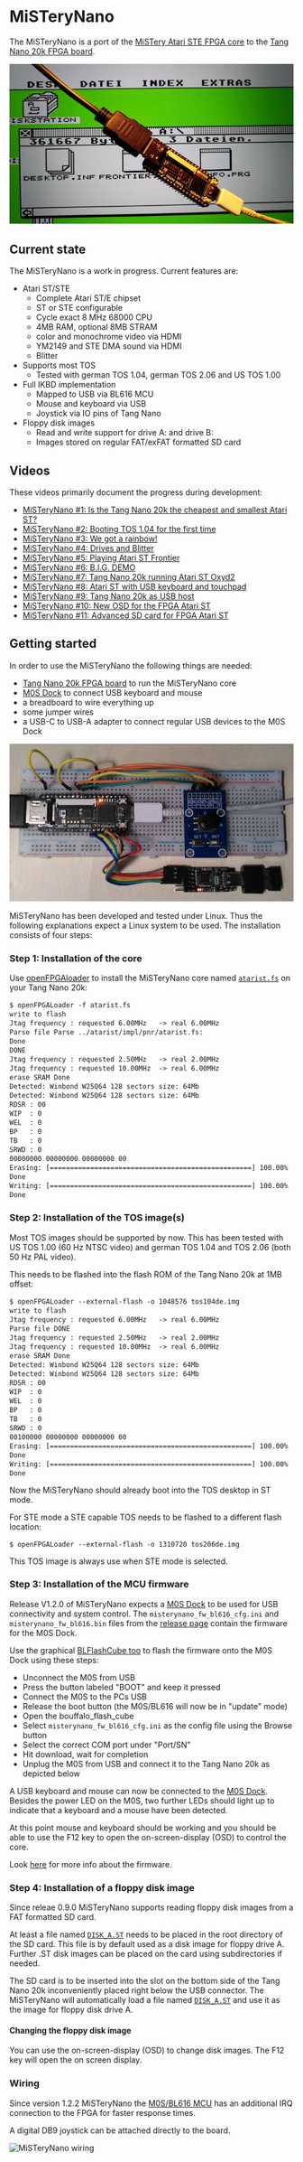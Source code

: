# MiSTeryNano

The MiSTeryNano is a port of the
[MiSTery Atari STE FPGA core](https://github.com/gyurco/MiSTery) to the
[Tang Nano 20k FPGA board](https://wiki.sipeed.com/nano20k).

![MiSTeryNano photo](images/misterynano.jpeg)

## Current state

The MiSTeryNano is a work in progress. Current features are:

  * Atari ST/STE
    * Complete Atari ST/E chipset
    * ST or STE configurable
    * Cycle exact 8 MHz 68000 CPU
    * 4MB RAM, optional 8MB STRAM
    * color and monochrome video via HDMI
    * YM2149 and STE DMA sound via HDMI
    * Blitter
  * Supports most TOS
    * Tested with german TOS 1.04, german TOS 2.06 and US TOS 1.00
  * Full IKBD implementation
    * Mapped to USB via BL616 MCU
    * Mouse and keyboard via USB
    * Joystick via IO pins of Tang Nano
  * Floppy disk images
    * Read and write support for drive A: and drive B:
    * Images stored on regular FAT/exFAT formatted SD card

## Videos

These videos primarily document the progress during development:

  * [MiSTeryNano #1: Is the Tang Nano 20k the cheapest and smallest Atari ST?](https://www.youtube.com/shorts/qndojsbH9jw)
  * [MiSTeryNano #2: Booting TOS 1.04 for the first time](https://www.youtube.com/shorts/yLxXRR_04UE)
  * [MiSTeryNano #3: We got a rainbow!](https://www.youtube.com/shorts/9wFxQvKtOY8)
  * [MiSTeryNano #4: Drives and Blitter](https://www.youtube.com/shorts/FfL01D0Zg0o)
  * [MiSTeryNano #5: Playing Atari ST Frontier](https://www.youtube.com/shorts/xJHF-LlaHFo)
  * [MiSTeryNano #6: B.I.G. DEMO](https://www.youtube.com/shorts/EXPfdhlpuFI)
  * [MiSTeryNano #7: Tang Nano 20k running Atari ST Oxyd2](https://www.youtube.com/shorts/Ud1P1vE5j84)
  * [MiSTeryNano #8: Atari ST with USB keyboard and touchpad](https://www.youtube.com/shorts/jjps1x1NjhE)
  * [MiSTeryNano #9: Tang Nano 20k as USB host](https://www.youtube.com/shorts/bP5gK3nmv-o)
  * [MiSTeryNano #10: New OSD for the FPGA Atari ST](https://www.youtube.com/shorts/zsHYcolqtpc)
  * [MiSTeryNano #11: Advanced SD card for FPGA Atari ST](https://www.youtube.com/shorts/NP1EnRj4Fk0)

## Getting started

In order to use the MiSTeryNano the following things are needed:

  * [Tang Nano 20k FPGA board](https://wiki.sipeed.com/nano20k) to run the MiSTeryNano core
  * [M0S Dock](https://wiki.sipeed.com/hardware/en/maixzero/m0s/m0s.html) to connect USB keyboard and mouse
  * a breadboard to wire everything up
  * some jumper wires
  * a USB-C to USB-A adapter to connect regular USB devices to the M0S Dock

![MiSTeryNano breadboard](images/misterynano_bb.jpeg)

MiSTeryNano has been developed and tested under Linux. Thus the following
explanations expect a Linux system to be used. The installation consists
of four steps:

### Step 1: Installation of the core

Use [openFPGAloader](https://github.com/trabucayre/openFPGALoader) to install the MiSTeryNano core named [```atarist.fs```](https://github.com/harbaum/MiSTeryNano/releases) on your Tang Nano 20k:

```
$ openFPGALoader -f atarist.fs 
write to flash
Jtag frequency : requested 6.00MHz   -> real 6.00MHz  
Parse file Parse ../atarist/impl/pnr/atarist.fs: 
Done
DONE
Jtag frequency : requested 2.50MHz   -> real 2.00MHz  
Jtag frequency : requested 10.00MHz  -> real 6.00MHz  
erase SRAM Done
Detected: Winbond W25Q64 128 sectors size: 64Mb
Detected: Winbond W25Q64 128 sectors size: 64Mb
RDSR : 00
WIP  : 0
WEL  : 0
BP   : 0
TB   : 0
SRWD : 0
00000000 00000000 00000000 00
Erasing: [==================================================] 100.00%
Done
Writing: [==================================================] 100.00%
Done
```

### Step 2: Installation of the TOS image(s)

Most TOS images should be supported by now. This has been tested with
US TOS 1.00 (60 Hz NTSC video) and german TOS 1.04 and TOS 2.06 (both
50 Hz PAL video).

This needs to be flashed into the flash ROM of the Tang Nano 20k at
1MB offset:

```
$ openFPGALoader --external-flash -o 1048576 tos104de.img
write to flash
Jtag frequency : requested 6.00MHz   -> real 6.00MHz  
Parse file DONE
Jtag frequency : requested 2.50MHz   -> real 2.00MHz  
Jtag frequency : requested 10.00MHz  -> real 6.00MHz  
erase SRAM Done
Detected: Winbond W25Q64 128 sectors size: 64Mb
Detected: Winbond W25Q64 128 sectors size: 64Mb
RDSR : 00
WIP  : 0
WEL  : 0
BP   : 0
TB   : 0
SRWD : 0
00100000 00000000 00000000 00
Erasing: [==================================================] 100.00%
Done
Writing: [==================================================] 100.00%
Done
```

Now the MiSTeryNano should already boot into the TOS desktop in ST mode.

For STE mode a STE capable TOS needs to be flashed to a different flash
location:

```
$ openFPGALoader --external-flash -o 1310720 tos206de.img
```

This TOS image is always use when STE mode is selected.

### Step 3: Installation of the MCU firmware

Release V1.2.0 of MiSTeryNano expects a [M0S
Dock](https://wiki.sipeed.com/hardware/en/maixzero/m0s/m0s.html) to be
used for USB connectivity and system control. The
```misterynano_fw_bl616_cfg.ini``` and ```misterynano_fw_bl616.bin```
files from the [release
page](https://github.com/harbaum/MiSTeryNano/releases) contain the
firmware for the M0S Dock.

Use the graphical [BLFlashCube
too](https://github.com/bouffalolab/bouffalo_sdk/tree/master/tools/bflb_tools/bouffalo_flash_cube)
to flash the firmware onto the M0S Dock using these steps:

  * Unconnect the M0S from USB
  * Press the button labeled "BOOT" and keep it pressed
  * Connect the M0S to the PCs USB
  * Release the boot button (the M0S/BL616 will now be in "update" mode)
  * Open the bouffalo_flash_cube
  * Select ```misterynano_fw_bl616_cfg.ini``` as the config file using the Browse button
  * Select the correct COM port under "Port/SN"
  * Hit download, wait for completion
  * Unplug the M0S from USB and connect it to the Tang Nano 20k as depicted below

A USB keyboard and mouse can now be connected to the [M0S
Dock](https://wiki.sipeed.com/hardware/en/maixzero/m0s/m0s.html). Besides
the power LED on the M0S, two further LEDs should light up to indicate
that a keyboard and a mouse have been detected.

At this point mouse and keyboard should be working and you should be
able to use the F12 key to open the on-screen-display (OSD) to control
the core.

Look [here](bl616) for more info about the firmware.

### Step 4: Installation of a floppy disk image

Since releae 0.9.0 MiSTeryNano supports reading floppy disk images from
a FAT formatted SD card.

At least a file named [```DISK_A.ST```](sim/floppy_tb/disk_a.st) needs to be placed in the root
directory of the SD card. This file is by default used as a disk image
for floppy drive A. Further .ST disk images can be placed on the card
using subdirectories if needed.

The SD card is to be inserted into the slot on the bottom side of the
Tang Nano 20k inconveniently placed right below the USB connector.
The MiSTeryNano will automatically load a file named [```DISK_A.ST```](sim/floppy_tb/disk_a.st) and use it as the image for floppy disk drive A.

#### Changing the floppy disk image

You can use the on-screen-display (OSD) to change disk images. The F12
key will open the on screen display.

### Wiring

Since version 1.2.2 MiSTeryNano the [M0S/BL616
MCU](https://github.com/harbaum/MiSTeryNano/tree/main/bl616)
has an additional IRQ connection to the FPGA for faster
response times.

A digital DB9 joystick can be attached directly to the board.

![MiSTeryNano wiring](images/wiring_spi_irq.png)


